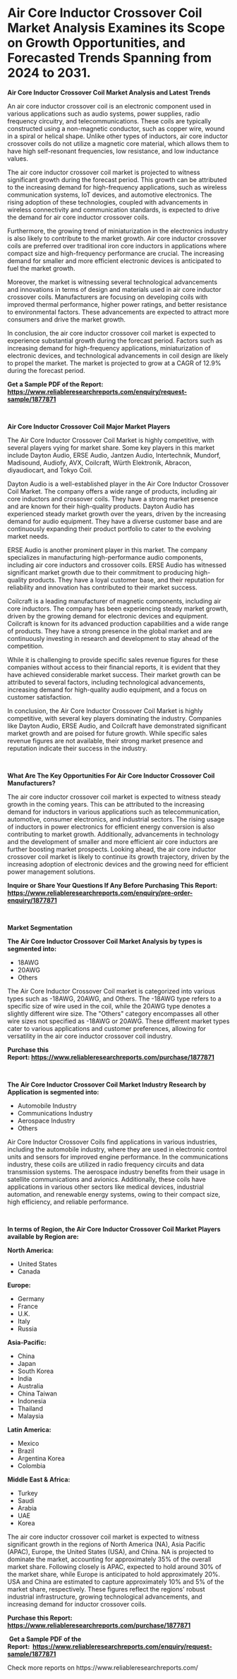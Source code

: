 <p><h1>Air Core Inductor Crossover Coil Market Analysis Examines its Scope on Growth Opportunities, and Forecasted Trends Spanning from 2024 to 2031.</h1></p><p><strong>Air Core Inductor Crossover Coil Market Analysis and Latest Trends</strong></p>
<p><p>An air core inductor crossover coil is an electronic component used in various applications such as audio systems, power supplies, radio frequency circuitry, and telecommunications. These coils are typically constructed using a non-magnetic conductor, such as copper wire, wound in a spiral or helical shape. Unlike other types of inductors, air core inductor crossover coils do not utilize a magnetic core material, which allows them to have high self-resonant frequencies, low resistance, and low inductance values.</p><p>The air core inductor crossover coil market is projected to witness significant growth during the forecast period. This growth can be attributed to the increasing demand for high-frequency applications, such as wireless communication systems, IoT devices, and automotive electronics. The rising adoption of these technologies, coupled with advancements in wireless connectivity and communication standards, is expected to drive the demand for air core inductor crossover coils.</p><p>Furthermore, the growing trend of miniaturization in the electronics industry is also likely to contribute to the market growth. Air core inductor crossover coils are preferred over traditional iron core inductors in applications where compact size and high-frequency performance are crucial. The increasing demand for smaller and more efficient electronic devices is anticipated to fuel the market growth.</p><p>Moreover, the market is witnessing several technological advancements and innovations in terms of design and materials used in air core inductor crossover coils. Manufacturers are focusing on developing coils with improved thermal performance, higher power ratings, and better resistance to environmental factors. These advancements are expected to attract more consumers and drive the market growth.</p><p>In conclusion, the air core inductor crossover coil market is expected to experience substantial growth during the forecast period. Factors such as increasing demand for high-frequency applications, miniaturization of electronic devices, and technological advancements in coil design are likely to propel the market. The market is projected to grow at a CAGR of 12.9% during the forecast period.</p></p>
<p><strong>Get a Sample PDF of the Report:&nbsp; <a href="https://www.reliableresearchreports.com/enquiry/request-sample/1877871">https://www.reliableresearchreports.com/enquiry/request-sample/1877871</a></strong></p>
<p>&nbsp;</p>
<p><strong>Air Core Inductor Crossover Coil Major Market Players</strong></p>
<p><p>The Air Core Inductor Crossover Coil Market is highly competitive, with several players vying for market share. Some key players in this market include Dayton Audio, ERSE Audio, Jantzen Audio, Intertechnik, Mundorf, Madisound, Audiofy, AVX, Coilcraft, Würth Elektronik, Abracon, diyaudiocart, and Tokyo Coil.</p><p>Dayton Audio is a well-established player in the Air Core Inductor Crossover Coil Market. The company offers a wide range of products, including air core inductors and crossover coils. They have a strong market presence and are known for their high-quality products. Dayton Audio has experienced steady market growth over the years, driven by the increasing demand for audio equipment. They have a diverse customer base and are continuously expanding their product portfolio to cater to the evolving market needs.</p><p>ERSE Audio is another prominent player in this market. The company specializes in manufacturing high-performance audio components, including air core inductors and crossover coils. ERSE Audio has witnessed significant market growth due to their commitment to producing high-quality products. They have a loyal customer base, and their reputation for reliability and innovation has contributed to their market success.</p><p>Coilcraft is a leading manufacturer of magnetic components, including air core inductors. The company has been experiencing steady market growth, driven by the growing demand for electronic devices and equipment. Coilcraft is known for its advanced production capabilities and a wide range of products. They have a strong presence in the global market and are continuously investing in research and development to stay ahead of the competition.</p><p>While it is challenging to provide specific sales revenue figures for these companies without access to their financial reports, it is evident that they have achieved considerable market success. Their market growth can be attributed to several factors, including technological advancements, increasing demand for high-quality audio equipment, and a focus on customer satisfaction.</p><p>In conclusion, the Air Core Inductor Crossover Coil Market is highly competitive, with several key players dominating the industry. Companies like Dayton Audio, ERSE Audio, and Coilcraft have demonstrated significant market growth and are poised for future growth. While specific sales revenue figures are not available, their strong market presence and reputation indicate their success in the industry.</p></p>
<p>&nbsp;</p>
<p><strong>What Are The Key Opportunities For Air Core Inductor Crossover Coil Manufacturers?</strong></p>
<p><p>The air core inductor crossover coil market is expected to witness steady growth in the coming years. This can be attributed to the increasing demand for inductors in various applications such as telecommunication, automotive, consumer electronics, and industrial sectors. The rising usage of inductors in power electronics for efficient energy conversion is also contributing to market growth. Additionally, advancements in technology and the development of smaller and more efficient air core inductors are further boosting market prospects. Looking ahead, the air core inductor crossover coil market is likely to continue its growth trajectory, driven by the increasing adoption of electronic devices and the growing need for efficient power management solutions.</p></p>
<p><strong>Inquire or Share Your Questions If Any Before Purchasing This Report: <a href="https://www.reliableresearchreports.com/enquiry/pre-order-enquiry/1877871">https://www.reliableresearchreports.com/enquiry/pre-order-enquiry/1877871</a></strong></p>
<p>&nbsp;</p>
<p><strong>Market Segmentation</strong></p>
<p><strong>The Air Core Inductor Crossover Coil Market Analysis by types is segmented into:</strong></p>
<p><ul><li>18AWG</li><li>20AWG</li><li>Others</li></ul></p>
<p><p>The Air Core Inductor Crossover Coil market is categorized into various types such as -18AWG, 20AWG, and Others. The -18AWG type refers to a specific size of wire used in the coil, while the 20AWG type denotes a slightly different wire size. The "Others" category encompasses all other wire sizes not specified as -18AWG or 20AWG. These different market types cater to various applications and customer preferences, allowing for versatility in the air core inductor crossover coil industry.</p></p>
<p><strong>Purchase this Report:&nbsp;<a href="https://www.reliableresearchreports.com/purchase/1877871">https://www.reliableresearchreports.com/purchase/1877871</a></strong></p>
<p>&nbsp;</p>
<p><strong>The Air Core Inductor Crossover Coil Market Industry Research by Application is segmented into:</strong></p>
<p><ul><li>Automobile Industry</li><li>Communications Industry</li><li>Aerospace Industry</li><li>Others</li></ul></p>
<p><p>Air Core Inductor Crossover Coils find applications in various industries, including the automobile industry, where they are used in electronic control units and sensors for improved engine performance. In the communications industry, these coils are utilized in radio frequency circuits and data transmission systems. The aerospace industry benefits from their usage in satellite communications and avionics. Additionally, these coils have applications in various other sectors like medical devices, industrial automation, and renewable energy systems, owing to their compact size, high efficiency, and reliable performance.</p></p>
<p>&nbsp;</p>
<p><strong>In terms of Region, the Air Core Inductor Crossover Coil Market Players available by Region are:</strong></p>
<p>
    <p> <strong> North America: </strong>
        <ul>
            <li>United States</li>
            <li>Canada</li>
        </ul>
        </p> 
    <p> <strong> Europe: </strong>
        <ul>
            <li>Germany</li>
            <li>France</li>
            <li>U.K.</li>
            <li>Italy</li>
            <li>Russia</li>
        </ul>
        </p> 
    <p> <strong> Asia-Pacific: </strong>
        <ul>
            <li>China</li>
            <li>Japan</li>
            <li>South Korea</li>
            <li>India</li>
            <li>Australia</li>
            <li>China Taiwan</li>
            <li>Indonesia</li>
            <li>Thailand</li>
            <li>Malaysia</li>
        </ul>
        </p> 
    <p> <strong> Latin America: </strong>
        <ul>
            <li>Mexico</li>
            <li>Brazil</li>
            <li>Argentina Korea</li>
            <li>Colombia</li>
        </ul>
        </p> 
    <p> <strong> Middle East & Africa: </strong>
        <ul>
            <li>Turkey</li>
            <li>Saudi</li>
            <li>Arabia</li>
            <li>UAE</li>
            <li>Korea</li>
        </ul>
    </p>
    </p>
<p><p>The air core inductor crossover coil market is expected to witness significant growth in the regions of North America (NA), Asia Pacific (APAC), Europe, the United States (USA), and China. NA is projected to dominate the market, accounting for approximately 35% of the overall market share. Following closely is APAC, expected to hold around 30% of the market share, while Europe is anticipated to hold approximately 20%. USA and China are estimated to capture approximately 10% and 5% of the market share, respectively. These figures reflect the regions' robust industrial infrastructure, growing technological advancements, and increasing demand for inductor crossover coils.</p></p>
<p><strong>Purchase this Report: <a href="https://www.reliableresearchreports.com/purchase/1877871">https://www.reliableresearchreports.com/purchase/1877871</a></strong></p>
<p>&nbsp;<strong>Get a Sample PDF of the Report:&nbsp;&nbsp;<a href="https://www.reliableresearchreports.com/enquiry/request-sample/1877871">https://www.reliableresearchreports.com/enquiry/request-sample/1877871</a></strong></p>
<p><strong></strong></p>
<p>Check more reports on https://www.reliableresearchreports.com/</p>